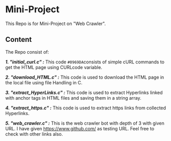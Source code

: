# Mini-Project
This Repo is for Mini-Project on "Web Crawler".

## **Content**

The Repo consist of:

***1. "initial_curl.c" :*** This code `#0969DA`consists of simple cURL commands to get the HTML page using CURLcode variable.

***2. "download_HTML.c" :*** This code is used to download the HTML page in the local file using file Handling in C.

***3. "extract_HyperLinks.c" :*** This code is used to extract Hyperlinks linked with anchor tags <a> in HTML files and saving them in a string array.

***4. "extract_https.c" :*** This code is used to extract https links from collected Hyperlinks.

***5. "web_crawler.c" :*** This is the web crawler bot with depth of 3 with given URL. I have given https://www.github.com/ as testing URL. Feel free to check with other links also.

